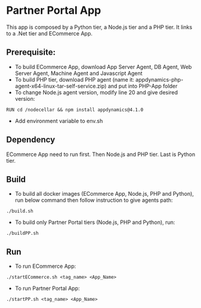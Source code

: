 Partner Portal App
==================

This app is composed by a Python tier, a Node.js tier and a PHP tier. It links to a .Net tier and ECommerce App.

## Prerequisite:

- To build ECommerce App, download App Server Agent, DB Agent, Web Server Agent, Machine Agent and Javascript Agent
- To build PHP tier, download PHP agent (name it: appdynamics-php-agent-x64-linux-tar-self-service.zip) and put into PHP-App folder
- To change Node.js agent version, modify line 20 and give desired version:
```
RUN cd /nodecellar && npm install appdynamics@4.1.0
```
- Add environment variable to env.sh

## Dependency

ECommerce App need to run first. Then Node.js and PHP tier. Last is Python tier.

## Build

- To build all docker images (ECommerce App, Node.js, PHP and Python), run below command then follow instruction to give agents path:
```
./build.sh
```

- To build only Partner Portal tiers (Node.js, PHP and Python), run:
```
./buildPP.sh
```

## Run

- To run ECommerce App:
```
./startECommerce.sh <tag_name> <App_Name>
```

- To run Partner Portal App:
```
./startPP.sh <tag_name> <App_Name>
```

